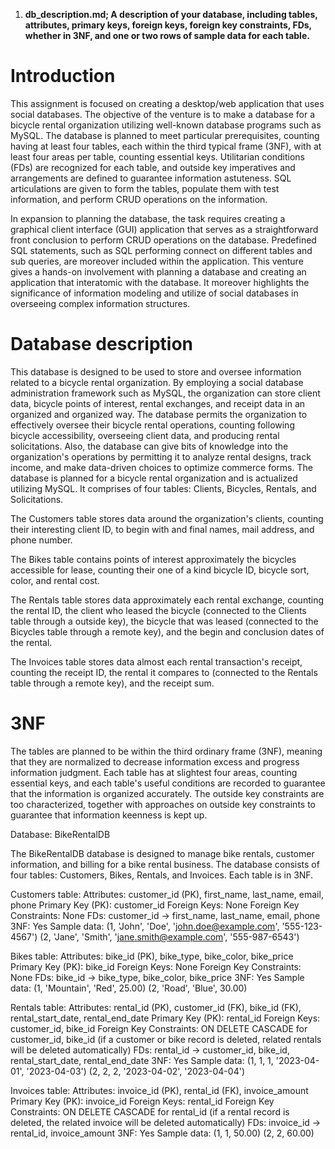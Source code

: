 ﻿1. **db\_description.md; A description of your database, including tables, attributes, primary keys, foreign keys, foreign key constraints, FDs, whether in 3NF, and one or two rows of sample data for each table.** 

# **Introduction** 
This assignment is focused on creating a desktop/web application that uses social databases. The objective of the venture is to make a database for a bicycle rental organization utilizing well-known database programs such as MySQL. The database is planned to meet particular prerequisites, counting having at least four tables, each within the third typical frame (3NF), with at least four areas per table, counting essential keys. Utilitarian conditions (FDs) are recognized for each table, and outside key imperatives and arrangements are defined to guarantee information astuteness. SQL articulations are given to form the tables, populate them with test information, and perform CRUD operations on the information.

In expansion to planning the database, the task requires creating a graphical client interface (GUI) application that serves as a straightforward front conclusion to perform CRUD operations on the database. Predefined SQL statements, such as SQL performing connect on different tables and sub queries, are moreover included within the application. This venture gives a hands-on involvement with planning a database and creating an application that interatomic with the database. It moreover highlights the significance of information modeling and utilize of social databases in overseeing complex information structures.
# **Database description**
This database is designed to be used to store and oversee information related to a bicycle rental organization. By employing a social database administration framework such as MySQL, the organization can store client data, bicycle points of interest, rental exchanges, and receipt data in an organized and organized way. The database permits the organization to effectively oversee their bicycle rental operations, counting following bicycle accessibility, overseeing client data, and producing rental solicitations. Also, the database can give bits of knowledge into the organization's operations by permitting it to analyze rental designs, track income, and make data-driven choices to optimize commerce forms. The database is planned for a bicycle rental organization and is actualized utilizing MySQL. It comprises of four tables: Clients, Bicycles, Rentals, and Solicitations.

The Customers table stores data around the organization's clients, counting their interesting client ID, to begin with and final names, mail address, and phone number.

The Bikes table contains points of interest approximately the bicycles accessible for lease, counting their one of a kind bicycle ID, bicycle sort, color, and rental cost.

The Rentals table stores data approximately each rental exchange, counting the rental ID, the client who leased the bicycle (connected to the Clients table through a outside key), the bicycle that was leased (connected to the Bicycles table through a remote key), and the begin and conclusion dates of the rental.

The Invoices table stores data almost each rental transaction's receipt, counting the receipt ID, the rental it compares to (connected to the Rentals table through a remote key), and the receipt sum.

# **3NF**
The tables are planned to be within the third ordinary frame (3NF), meaning that they are normalized to decrease information excess and progress information judgment. Each table has at slightest four areas, counting essential keys, and each table's useful conditions are recorded to guarantee that the information is organized accurately. The outside key constraints are too characterized, together with approaches on outside key constraints to guarantee that information keenness is kept up.

Database: BikeRentalDB

The BikeRentalDB database is designed to manage bike rentals, customer information, and billing for a bike rental business. The database consists of four tables: Customers, Bikes, Rentals, and Invoices. Each table is in 3NF.

Customers table:
Attributes: customer_id (PK), first_name, last_name, email, phone
Primary Key (PK): customer_id
Foreign Keys: None
Foreign Key Constraints: None
FDs: customer_id -> first_name, last_name, email, phone
3NF: Yes
Sample data:
(1, 'John', 'Doe', 'john.doe@example.com', '555-123-4567')
(2, 'Jane', 'Smith', 'jane.smith@example.com', '555-987-6543')

Bikes table:
Attributes: bike_id (PK), bike_type, bike_color, bike_price
Primary Key (PK): bike_id
Foreign Keys: None
Foreign Key Constraints: None
FDs: bike_id -> bike_type, bike_color, bike_price
3NF: Yes
Sample data:
(1, 'Mountain', 'Red', 25.00)
(2, 'Road', 'Blue', 30.00)

Rentals table:
Attributes: rental_id (PK), customer_id (FK), bike_id (FK), rental_start_date, rental_end_date
Primary Key (PK): rental_id
Foreign Keys: customer_id, bike_id
Foreign Key Constraints:
ON DELETE CASCADE for customer_id, bike_id (if a customer or bike record is deleted, related rentals will be deleted automatically)
FDs: rental_id -> customer_id, bike_id, rental_start_date, rental_end_date
3NF: Yes
Sample data:
(1, 1, 1, '2023-04-01', '2023-04-03')
(2, 2, 2, '2023-04-02', '2023-04-04')

Invoices table:
Attributes: invoice_id (PK), rental_id (FK), invoice_amount
Primary Key (PK): invoice_id
Foreign Keys: rental_id
Foreign Key Constraints:
ON DELETE CASCADE for rental_id (if a rental record is deleted, the related invoice will be deleted automatically)
FDs: invoice_id -> rental_id, invoice_amount
3NF: Yes
Sample data:
(1, 1, 50.00)
(2, 2, 60.00)
